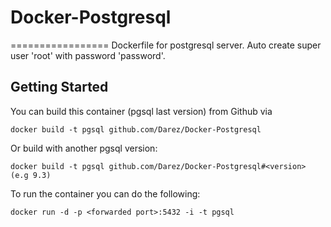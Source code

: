 # Docker-Postgresql
=================
Dockerfile for postgresql server. Auto create super user 'root' with password 'password'.

Getting Started
---------------

You can build this container (pgsql last version) from Github via

	docker build -t pgsql github.com/Darez/Docker-Postgresql

Or build with another pgsql version:

	docker build -t pgsql github.com/Darez/Docker-Postgresql#<version> (e.g 9.3)

To run the container you can do the following:

	docker run -d -p <forwarded port>:5432 -i -t pgsql

